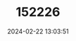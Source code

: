 ---
title: "152226"
category: "Browningia hertlingiana"
draft: false
date: 2024-02-22 13:03:51
languages:
  Spanish; Castilian: ["Sanque Grande"]
---
